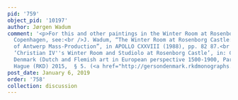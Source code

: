 ```yaml
---
pid: '759'
object_pid: '10197'
author: Jørgen Wadum
comment: '<p>For this and other paintings in the Winter Room at Rosenborg Castle,
  Copenhagen, see:<br />J. Wadum, “The Winter Room at Rosenborg Castle: A Unique Survival
  of Antwerp Mass-Production”, in APOLLO CXXVIII (1988), pp. 82 87.<br />J. Wadum,
  ‘Christian IV''s Winter Room and Studiolo at Rosenborg Castle’, in: Gerson Digital:
  Denmark (Dutch and Flemish art in European perspective 1500-1900, Part II),  The
  Hague (RKD) 2015,  § 5. (<a href="http://gersondenmark.rkdmonographs.nl/5.-christian-iv2019s-winter-room-and-studiolo-2013-joergen-wadum">http://gersondenmark.rkdmonographs.nl/5.-christian-iv2019s-winter-room-a...</a>)</p>'
post_date: January 6, 2019
order: '758'
collection: discussion
---
```

